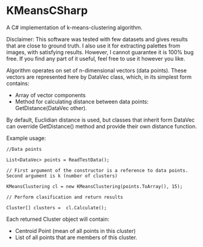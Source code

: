 # KMeansCSharp
A C# implementation of k-means-clustering algorithm.

Disclaimer:
This software was tested with few datasets and gives results that are close to ground truth.
I also use it for extracting palettes from images, with satisfying results.
However, I cannot guarantee it is 100% bug free.
If you find any part of it useful, feel free to use it however you like.



Algorithm operates on set of n-dimensional vectors (data points). 
These vectors are represented here by DataVec class, which, in its simplest form contains:

  - Array of vector components
  - Method for calculating distance between data points: GetDistance(DataVec other). 

By default, Euclidian distance is used, but classes that inherit form DataVec can override
GetDistance() method and provide their own distance function.

Example usage:

    //Data points
  
    List<DataVec> points = ReadTestData();
  
    // First argument of the constructor is a reference to data points. Second argument is k (number of clusters)
  
    KMeansClustering cl = new KMeansClustering(points.ToArray(), 15);
  
    // Perform clasification and return results
  
    Cluster[] clusters =  cl.Calculate();
  

Each returned Cluster object will contain:
  
  - Centroid Point (mean of all points in this cluster)
  - List of all points that are members of this cluster.

